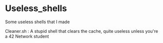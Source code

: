 # Useless_shells
Some useless shells that I made

Cleaner.sh : A stupid shell that clears the cache, quite useless unless you're a 42 Network student
